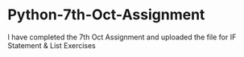# Python-7th-Oct-Assignment
I have completed the 7th Oct Assignment and uploaded the file for IF Statement &amp; List Exercises
